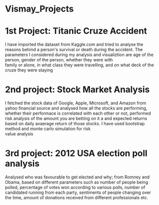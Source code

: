 # Vismay_Projects
# 1st Project: Titanic Cruze Accident
  I have imported the dataset from Kaggle.com and tried to analyse the reasons behind a person's survival or death during the accident. 
  The parameters I considered during my analysis and visualiztion are age of the person, gender of the person, whether they were with    
  family or alone, in what class they were travelling, and on what deck of the cruze they were staying
  
# 2nd project: Stock Market Analysis 
  I fetched the stock data of Google, Apple, Microsoft, and Amazon from yahoo financial source and analysed how all the stocks are 
  performing, whether their performace is correlated with each other or not, performed risk analysis of the amount you are betting on it a   and expected returns based on daily avaerage return of those stocks. I have used bootstrap method and monte carlo simulation for risk     
  value analysis
  
# 3rd project: 2012 USA election poll analysis
  Analysed who was favourable to get elected and why; from Romney and Obama, based on different parameters such as number of people being 
  polled, percentage of votes won according to various polls, number of candidated running from each party, sentiments of people changing 
  over the time, amount of donations received from different professionals etc.
  

